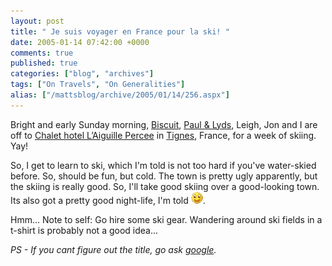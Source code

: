 ```yaml
---
layout: post
title: " Je suis voyager en France pour la ski! "
date: 2005-01-14 07:42:00 +0000
comments: true
published: true
categories: ["blog", "archives"]
tags: ["On Travels", "On Generalities"]
alias: ["/mattsblog/archive/2005/01/14/256.aspx"]
---
```

<!-- more -->

<P>Bright and early Sunday morning, <A href="http://biscuit-rant.blogspot.com/2005/01/off-to-france.html">Biscuit</A>, <A href="http://oneroundpebble.com/PaulsBlog/archive/2005/01/09/248.aspx">Paul &amp; Lyds</A>, Leigh, Jon and I are off to <A href="http://www.skisolutions.co.uk/chalets/chaletdetail.cfm?id=477&amp;res=All&amp;rat=All&amp;pri=All&amp;searchname=Percee&amp;section=name&amp;row=1">Chalet hotel L&#8217;Aiguille Percee</A> in <A href="http://www.tignes.net/">Tignes</A>, France, for a week of skiing. Yay!</P>
 <P>So, I get to learn to ski, which I'm told is not too hard if you've water-skied before. So, should be fun, but cold.&nbsp;The town is pretty ugly apparently, but the skiing is really good. So, I'll take good skiing over a good-looking town. Its also got a pretty good night-life, I'm told <IMG alt=":)" class="emoticon" src="/images/emotions/emotion-1.gif" border=0>.</P>
 <P>Hmm... Note to self: Go hire some ski gear.&nbsp;Wandering around ski fields in a t-shirt is probably not a good idea...</P>
 <P><EM>PS - If you cant figure out the title, go ask <A href="http://www.google.co.uk/language_tools?hl=en">google</A>. </EM></P>
